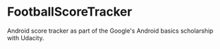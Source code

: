 # FootballScoreTracker
Android score tracker as part of the Google's Android basics scholarship with Udacity.
